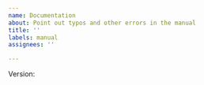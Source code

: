 ```yaml
---
name: Documentation
about: Point out typos and other errors in the manual
title: ''
labels: manual
assignees: ''

---
```


<!-- Please only report issues against the latest version of the manual:
    https://pgf-tikz.github.io/pgf/pgfmanual.pdf -->

Version: <!-- Please insert the version from the title page -->

<!-- Please state what is wrong and on which page. If you want to report
    something as simple as a typo, please consider fixing it yourself and
    opening a Pull Request. -->
